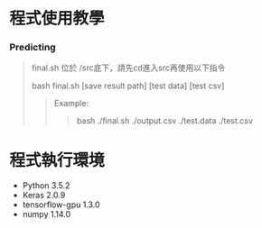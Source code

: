 # 程式使用教學

### Predicting
> final.sh 位於 /src底下，請先cd進入src再使用以下指令
>
> bash final.sh [save result path] [test data] [test csv]
>> Example:
>>> bash ./final.sh ./output.csv ./test.data ./test.csv

# 程式執行環境
* Python 3.5.2
* Keras 2.0.9
* tensorflow-gpu 1.3.0
* numpy 1.14.0
